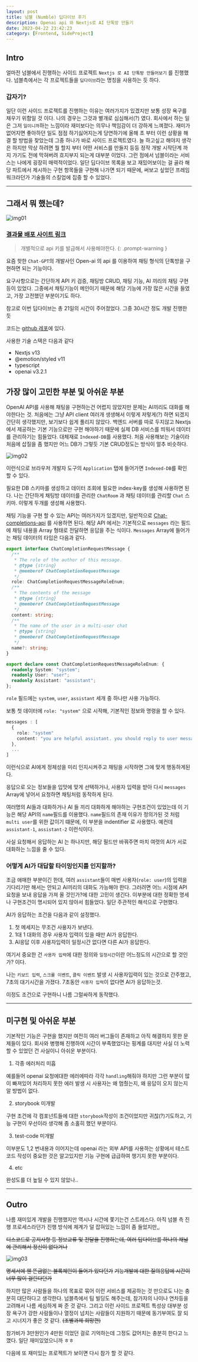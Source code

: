 ```yaml
---
layout: post
title: 넘블 (Numble) 딥다이브 후기
description: Openai api 와 Nextjs로 AI 단톡방 만들기
date: 2023-04-22 23:42:23
category: [Frontend, SideProject]
---
```


## Intro

얼마전 넘블에서 진행하는 사이드 프로젝트 `Nextjs 로 AI 단톡방 만들어보기` 를 진행했다. 넘블측에서는 각 프로젝트들을 `딥다이브`라는 명칭을 사용하는 듯 하다.

### 갑자기?

일단 이런 사이드 프로젝트를 진행하는 이유는 여러가지가 있겠지만 보통 성장 욕구를 채우기 위함일 것 이다. 나의 경우는 그것과 별개로 심심해서(?) 였다. 회사에서 하는 일은 그저 `일이니까`하는 느낌이라 재미보다는 의무나 책임감이 더 강하게 느껴졌다. 재미가 없어지면 좋아하던 일도 점점 하기싫어지는게 당연하기에 올해 초 부터 이런 상황을 해결 할 방법을 찾았는데 그중 하나가 바로 사이드 프로젝트였다. 늘 하고싶고 해야지 생각은 하지만 막상 하려면 뭘 할지 부터 어떤 서비스를 만들지 등등 정작 개발 시작단계 까지 가기도 전에 막혀버려 흐지부지 되는게 대부분 이었다. 그런 점에서 넘블이라는 서비스는 나에게 굉장히 매력적이었다. 일단 딥다이브 목록을 보고 재밌어보이는 걸 골라 해당 파트에서 제시하는 구현 항목들을 구현해 나가면 되기 때문에, 써보고 싶었던 프레임워크라던가 기술들의 스킬업에 집중 할 수 있었다.

---

## 그래서 뭐 했는데?

![img01](https://github.com/yuta-97/cozy-ho.github.io/blob/master/images/_post-23-04-22-01.png?raw=true)

### [결과물 배포 사이트 링크](https://numble-ai-chat.vercel.app)

> 개별적으로 api 키를 발급해서 사용해야한다.
{: .prompt-warning }

요즘 핫한 `Chat-GPT`의 개발사인 Open-ai 의 api 를 이용하여 채팅 형식의 단톡방을 구현하면 되는 기능이다.

요구사항으로는 간단하게 API 키 검증, 채팅방 CRUD, 채팅 기능, AI 끼리의 채팅 구현 등이 있었다. 그중에서 채팅기능이 메인이기 때문에 해당 기능에 가장 많은 시간을 들였고, 가장 고전했던 부분이기도 하다.

참고로 이번 딥다이브는 총 21일의 시간이 주어졌었다. 그중 30시간 정도 개발 진행한듯

코드는 [github 레포](https://gihub.com/yuta-97/numble-ai-chat)에 있다.

사용한 기술 스택은 다음과 같다
- Nextjs v13
- @emotion/styled v11
- typescript
- openai v3.2.1

## 가장 많이 고민한 부분 및 아쉬운 부분

OpenAI API를 사용해 채팅을 구현하는건 어렵지 않았지만 문제는 AI끼리도 대화를 해야한다는 것. 처음에는 그냥 API client 여러개 생생해서 이렇게 저렇게(?) 하면 되겠지 간단히 생각했지만, 보기보다 쉽게 풀리지 않았다. 백엔드 서버를 따로 두지않고 Nextjs에서 제공하는 기본 기능으로만 구현 해야하기 때문에 실제 DB 서비스를 띄워서 데이터를 관리하기는 힘들었다. 대체재로 `Indexed-DB`를 사용했다. 처음 사용해보는 기술이라 처음에 삽질을 좀 했지만 어느 DB가 그렇듯 기본 CRUD정도는 방식이 얼추 비슷하다.

![img02](https://github.com/yuta-97/cozy-ho.github.io/blob/master/images/_post-23-04-22-02.png?raw=true)

이런식으로 브라우저 개발자 도구의 `Application` 탭에 들어가면 `Indexed-DB`를 확인 할 수 있다.

필요한 DB 스키마를 생성하고 데이터 조회에 필요한 index-key를 생성해 사용하면 된다. 나는 간단하게 채팅방 데이터를 관리한 `ChatRoom` 과 채팅 데이터를 관리할 `Chat` 스키마. 이렇게 두개를 생성해 사용했다.

채팅 기능을 구현 할 수 있는 API는 여러가지가 있겠지만, 일반적으로 [Chat-completions-api](https://platform.openai.com/docs/guides/chat/chat-completions-beta) 를 사용하면 된다. 해당 API 에서는 기본적으로 `messages` 라는 필드에 채팅 내용을 Array 형태로 전달하면 응답을 주는 식이다. `Messages` Array에 들어가는 채팅 데이터의 타입은 다음과 같다.

```ts
export interface ChatCompletionRequestMessage {
  /**
   * The role of the author of this message.
   * @type {string}
   * @memberof ChatCompletionRequestMessage
   */
  role: ChatCompletionRequestMessageRoleEnum;
  /**
   * The contents of the message
   * @type {string}
   * @memberof ChatCompletionRequestMessage
   */
  content: string;
  /**
   * The name of the user in a multi-user chat
   * @type {string}
   * @memberof ChatCompletionRequestMessage
   */
  name?: string;
}

export declare const ChatCompletionRequestMessageRoleEnum: {
  readonly System: "system";
  readonly User: "user";
  readonly Assistant: "assistant";
};
```

`role` 필드에는 `system`, `user`, `assistant` 세개 중 하나만 사용 가능하다.

보통 첫 데이터에 `role: "system"` 으로 시작해, 기본적인 정보와 명령을 할 수 있다.

```ts
messages : [
  {
    role: "system"
    content: "you are helpful assistant. you should reply to user message. you can request more information to user for advanced reply."
  },
  ...
]
```

이런식으로 AI에게 정체성을 미리 인지시켜주고 채팅을 시작하면 그에 맞게 행동하게된다.

응답으로 오는 정보들을 입맛에 맞게 선택하거나, 사용자 입력을 받아 다시 `messages` Array에 넣어서 요청하면 채팅처럼 동작하게 된다.

여러명의 AI들과 대화하거나 AI 들 끼리 대화하게 해야하는 구현조건이 있었는데 이 기능은 해당 API의 `name`필드를 이용했다. `name`필드의 존재 이유가 정의가된 것 처럼 `multi user`를 위한 값이기 떄문에, 이 부분을 indentifier 로 사용했다. 예컨데 `assistant-1`, `assistant-2` 이런식이다.

사실 요청해서 응답하는 AI 는 하나지만, 해당 필드만 바꿔주면 마치 여렷의 AI가 서로 대화하는 느낌을 줄 수 있다.

### 어떻게 AI가 대답할 타이밍인지를 인지할까?

조금 애매한 부분이긴 한데, 여러 `assistant`들이 매번 사용자(`role: user`)의 입력을 기다리기만 해서는 안되고 AI끼리의 대화도 가능해야 한다. 그러려면 어느 시점에 API 요청을 보내 응답을 가져 올 것인가?에 대한 고민이 생긴다. 이부분에 대한 정확한 명세나 구현조건이 명시되어 있지 않아서 힘들었다. 일단 주관적인 해석으로 구현했다.

AI가 응답하는 조건을 다음과 같이 설정했다.

1. 첫 메세지는 무조건 사용자가 보낸다.
2. 1대 1 대화의 경우 사용자 입력이 있을 때만 AI가 응답한다.
3. AI응답 이후 사용자입력이 일정시간 없다면 다른 AI가 응답한다.

여기서 중요한 건 `사용자 입력`에 대한 정의와 `일정시간`이란 어느정도의 시간으로 할 것인가? 이다.

나는 `키보드 입력`, `스크롤 이벤트`, `클릭 이벤트` 발생 시 사용자입력이 있는 것으로 간주했고, 7초의 대기시간을 가졌다. 7초동안 `사용자 입력`이 없다면 AI가 응답하는것.

이정도 조건으로 구현하니 나름 그럴싸하게 동작했다.

---

## 미구현 및 아쉬운 부분

기본적인 기능은 구현을 했지만 여전히 여러 버그들이 존재하고 아직 해결하지 못한 문제들이 있다. 회사와 병행해 진행하여 시간이 부족했었다는 핑계를 대지만 사실 더 노력할 수 있었던 건 사실이니 아쉬운 부분이다.

1. 각종 에러처리 미흡

예를들어 openai 요청에대한 에러에따라 각각 `handling`해줘야 하지만 그런 부분이 많이 빠져있어 처리하지 못한 에러 발생 시 사용자는 왜 멈췄는지, 왜 응답이 오지 않는지 알 방법이 없다.

2. storybook 미개발

구현 조건에 각 컴포넌트들에 대한 `storybook`작성이 조건이었지만 귀찮(?)기도하고, 기능 구현이 우선이라 생각해 좀 소홀히 했던 부분이다.

3. test-code 미개발

이부분도 1,2 번내용과 이어지는데 openai 라는 외부 API를 사용하는 상황에서 테스트코드 작성이 중요한 것은 알고있지만 기능 구현에 급급하여 챙기지 못한 부분이다.

4. etc

완성도를 더 높일 수 있지 않았나..

---

## Outro

나름 재미있게 개발을 진행했지만 역시나 시간에 쫓기는건 스트레스다. 아직 넘블 측 진행 프로세스라던가 진행 방식에 체계가 덜 잡혀있는 느낌이 좀 들었지만,,

~~디스코드로 공지사항 등 정보교류 및 전달을 진행하는데, 여러 딥다이브를 하나의 채널에 관리해서 정신이 없다거나~~

![img03](https://github.com/yuta-97/cozy-ho.github.io/blob/master/images/_post-23-04-22-03.png?raw=true)

~~명세서에 웬 뜬금없는 블록체인이 들어가 있다던가~~
~~기능개발에 대한 질의응답에 시간이 너무 많이 걸린다던가~~

하지만 많은 사람들을 하나의 목표로 묶어 이런 서비스를 제공하는 것 만으로도 나는 충분히 대단하다고 생각한다. 넘블측에서 팀 빌딩도 해주는데, 참가자의 나이나 연차등을 고려해서 나름 세심하게 짜 준 것 같다. 그리고 이런 사이드 프로젝트 특성상 대부분 성장 욕구가 강한 사람들이나 열정이 넘치는 사람들이 지원하기 때문에 동기부여도 잘 되고 시너지가 좋은 것 같다. ~~(조별과제 희망편)~~

참가비가 3만원인가 4만원 이었던 걸로 기억하는데 그정도 값어치는 충분히 한다고 느꼈다. 일단 재미있었으니까 ㅎㅎ

다음에 또 재미있는 프로젝트가 보이면 다시 참가 할 것 같다.

